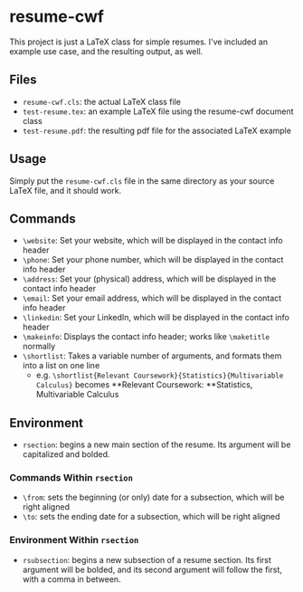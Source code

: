 # resume-cwf
This project is just a LaTeX class for simple resumes. I've included an example use case, and the resulting output, as well.

## Files
- `resume-cwf.cls`: the actual LaTeX class file
- `test-resume.tex`: an example LaTeX file using the resume-cwf document class 
- `test-resume.pdf`: the resulting pdf file for the associated LaTeX example

## Usage
Simply put the `resume-cwf.cls` file in the same directory as your source LaTeX file, and it should work.

## Commands
- `\website`: Set your website, which will be displayed in the contact info header
- `\phone`: Set your phone number, which will be displayed in the contact info header
- `\address`: Set your (physical) address, which will be displayed in the contact info header
- `\email`: Set your email address, which will be displayed in the contact info header
- `\linkedin`: Set your LinkedIn, which will be displayed in the contact info header
- `\makeinfo`: Displays the contact info header; works like `\maketitle` normally
- `\shortlist`: Takes a variable number of arguments, and formats them into a list on one line
	- e.g. `\shortlist{Relevant Coursework}{Statistics}{Multivariable Calculus}` becomes **Relevant Coursework: **Statistics, Multivariable Calculus

## Environment
- `rsection`: begins a new main section of the resume. Its argument will be capitalized and bolded.

### Commands Within `rsection`
- `\from`: sets the beginning (or only) date for a subsection, which will be right aligned
- `\to`: sets the ending date for a subsection, which will be right aligned

### Environment Within `rsection`
- `rsubsection`: begins a new subsection of a resume section. Its first argument will be bolded, and its second argument will follow the first, with a comma in between.
